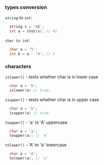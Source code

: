 ### types conversion

`string` to `int`:


```c++
  string s = '42';
  int a = stoi(s); // 42
```

`char to int`:

```c++
  char a = '5';
  int b = a - '0'; // 5
```

### characters

`islower()` - tests whether char is in lower case

```c++
  char a = 'b';
  islower(a) // true;
```

`isupper()` - tests whether char is in upper case

```c++
  char a = 'b';
  isupper(a) // true;
```

`toupper()` - 'a' to 'A' uppercase

```c++
  char a = 'a';
  toupper(a); // 'A'
```

`tolower()` - 'A' to 'a' lowercase

```c++
  char a = 'A';
  tolower(a); // 'a'
